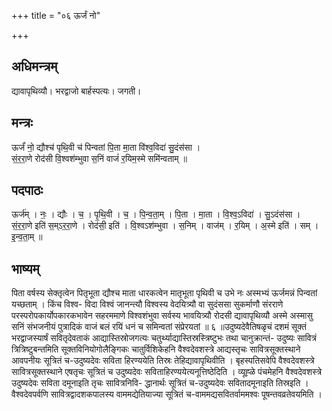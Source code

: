 +++
title = "०६ ऊर्जं नो"

+++
## अधिमन्त्रम्
द्यावापृथिव्यौ। भरद्वाजो बार्हस्पत्यः। जगती।

## मन्त्रः
ऊर्जं॑ नो॒ द्यौश्च॑ पृथि॒वी च॑ पिन्वतां पि॒ता मा॒ता वि॑श्व॒विदा॑ सु॒दंस॑सा ।  
सं॒र॒रा॒णे रोद॑सी वि॒श्वश॑म्भुवा स॒निं वाजं॑ र॒यिम॒स्मे समि॑न्वताम् ॥

## पदपाठः
ऊर्ज॑म् । नः॒ । द्यौः । च॒ । पृ॒थि॒वी । च॒ । पि॒न्व॒ता॒म् । पि॒ता । मा॒ता । वि॒श्व॒ऽविदा॑ । सु॒ऽदंस॑सा ।  
सं॒र॒रा॒णे इति॑ स॒म्ऽर॒रा॒णे । रोद॑सी॒ इति॑ । वि॒श्वऽश॑म्भुवा । स॒निम् । वाज॑म् । र॒यिम् । अ॒स्मे इति॑ । सम् । इ॒न्व॒ता॒म् ॥

## भाष्यम्
पिता वर्षस्य सेक्तृत्वेन पितृभूता द्यौश्च माता धारकत्वेन मातृभूता पृथिवी च उभे नः अस्मभ्यं ऊर्जमन्नं पिन्वतां यच्छताम् । किंच विश्व- विदा विश्वं जानन्त्यौ विश्वस्य वेदयित्र्यौ वा सुदंससा सुकर्माणौ संरराणे परस्परोपकार्योपकारकभावेन सहरममाणे विश्वशंभुवा सर्वस्य भावयित्र्यौ रोदसी द्यावापृथिव्यौ अस्मे अस्मासु सनिं संभजनीयं पुत्रादिकं वाजं बलं रयिं धनं च समिन्वतां संप्रेरयतां ॥ ६ ॥उदुष्यदेवैतिषळृचं दशमं सूक्तं भरद्वाजस्यार्षं सवितृदेवताकं आद्यास्तिस्रोजगत्यः चतुर्थ्याद्यास्तिस्रस्त्रिष्टुभः तथा चानुक्रान्तं- उदुष्यः सावित्रं त्रित्रिष्टुबन्तमिति सूक्तविनियोगोलैङ्गिकः चातुर्विशिकेहनि वैश्वदेवशस्त्रे आद्यस्तृचः सावित्रसूक्तस्थाने आवपनीयः सूत्रितं च-उदुष्यदेवः सविता हिरण्ययेति तिस्रः तेहिद्यावापृथिवीति । बृहस्पतिसवेपि वैश्वदेवशस्त्रे सावित्रसूक्तस्थाने एषतृचः सूत्रितं च उदुष्यदेवः सविताहिरण्ययेत्यनूत्तिष्ठेदिति । व्यूह्ळे पंचमेहनि वैश्वदेवशस्त्रे उदुष्यदेवः सविता दमूनाइति तृचः सावित्रनिवि- द्धानार्थः सूत्रितं च-उदुष्यदेवः सवितादमूनाइति तिस्रइति । वैश्वदेवपर्वणि सावित्रद्वादशकपालस्य वाममद्येतियाज्या सूत्रितं च-वाममद्यसवितर्वाममश्वः पूषन्तवव्रतेवयमिति ।